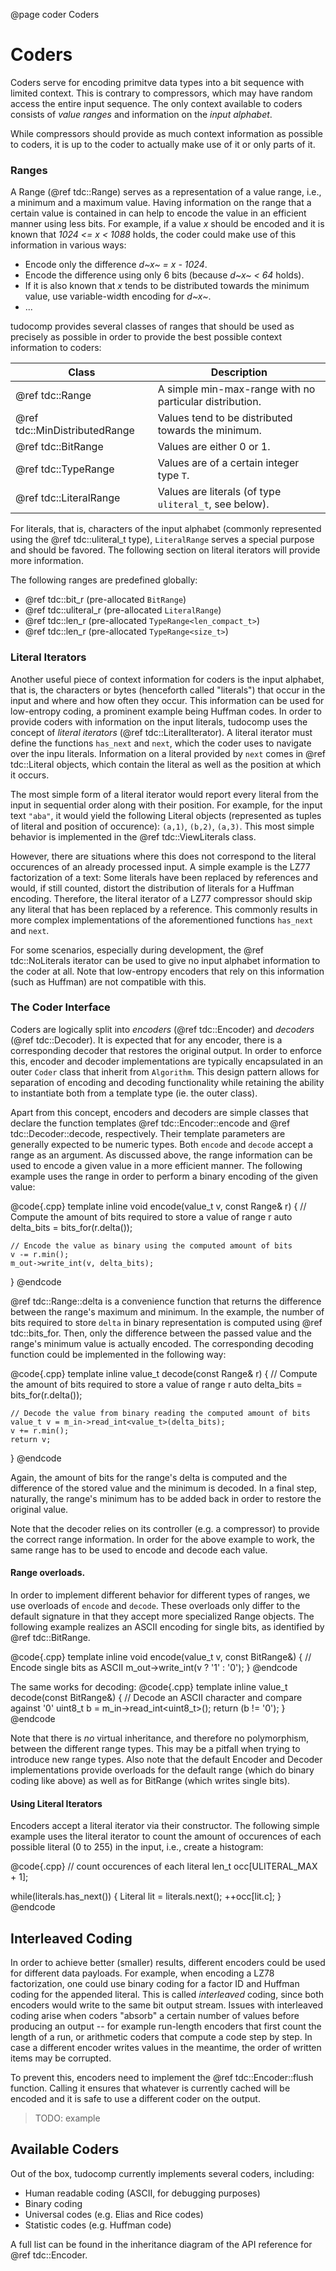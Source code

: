 @page coder Coders

# Coders
Coders serve for encoding primitve data types into a bit sequence with limited
context. This is contrary to compressors, which may have random access the
entire input sequence. The only context available to coders consists of
*value ranges* and information on the *input alphabet*.

While compressors should provide as much context information as possible
to coders, it is up to the coder to actually make use of it or only parts of it.

### Ranges

A Range (@ref tdc::Range) serves as a representation of a value range, i.e.,
a minimum and a maximum value. Having information on the range that a certain
value is contained in can help to encode the value in an efficient manner
using less bits. For example, if a value *x* should be encoded and it is known
that *1024 <= x < 1088* holds, the coder could make use of this information
in various ways:

* Encode only the difference *d~x~ = x - 1024*.
* Encode the difference using only 6 bits (because *d~x~ < 64* holds).
* If it is also known that *x* tends to be distributed towards the minimum
  value, use variable-width encoding for *d~x~*.
* ...

tudocomp provides several classes of ranges that should be used as precisely
as possible in order to provide the best possible context information to coders:

| Class | Description |
|-------|-------------|
| @ref tdc::Range               | A simple min-max-range with no particular distribution. |
| @ref tdc::MinDistributedRange | Values tend to be distributed towards the minimum.      |
| @ref tdc::BitRange            | Values are either 0 or 1.                               |
| @ref tdc::TypeRange<T>        | Values are of a certain integer type `T`.               |
| @ref tdc::LiteralRange        | Values are literals (of type `uliteral_t`, see below).  |

For literals, that is, characters of the input alphabet (commonly represented
using the @ref tdc::uliteral_t type), `LiteralRange` serves a special purpose
and should be favored. The following section on literal iterators will
provide more information.

The following ranges are predefined globally:
* @ref tdc::bit_r (pre-allocated `BitRange`)
* @ref tdc::uliteral_r (pre-allocated `LiteralRange`)
* @ref tdc::len_r (pre-allocated `TypeRange<len_compact_t>`)
* @ref tdc::len_r (pre-allocated `TypeRange<size_t>`)

### Literal Iterators
Another useful piece of context information for coders is the input alphabet,
that is, the characters or bytes (henceforth called "literals") that
occur in the input and where and how often they occur. This information can be
used for low-entropy coding, a prominent example being Huffman codes. In order
to provide coders with information on the input literals, tudocomp uses the
concept of *literal iterators* (@ref tdc::LiteralIterator). A literal iterator
must define the functions `has_next` and `next`, which the coder uses to
navigate over the inpu literals. Information on a literal provided by `next`
comes in @ref tdc::Literal objects, which contain the literal as well as the
position at which it occurs.

The most simple form of a literal iterator would report every literal from the
input in sequential order along with their position. For example, for the input
text `"aba"`, it would yield the following Literal objects (represented as
tuples of literal and position of occurence): `(a,1)`, `(b,2)`, `(a,3)`. This
most simple behavior is implemented in the @ref tdc::ViewLiterals class.

However, there are situations where this does not correspond to the literal
occurences of an already processed input. A simple example is the LZ77
factorization of a text: Some literals have been replaced by references
and would, if still counted, distort the distribution of literals for a Huffman
encoding. Therefore, the literal iterator of a LZ77 compressor should skip any
literal that has been replaced by a reference. This commonly results in more
complex implementations of the aforementioned functions `has_next` and `next`.

For some scenarios, especially during development, the @ref tdc::NoLiterals
iterator can be used to give no input alphabet information to the coder at all.
Note that low-entropy encoders that rely on this information (such as Huffman)
are not compatible with this.

### The Coder Interface
Coders are logically split into *encoders* (@ref tdc::Encoder) and *decoders*
(@ref tdc::Decoder). It is expected that for any encoder, there is a
corresponding decoder that restores the original output. In order to enforce
this, encoder and decoder implementations are typically encapsulated in an outer
`Coder` class that inherit from `Algorithm`. This design pattern allows for
separation of encoding and decoding functionality while retaining the ability
to instantiate both from a template type (ie. the outer class).

Apart from this concept, encoders and decoders are simple classes that declare
the function templates @ref tdc::Encoder::encode and @ref tdc::Decoder::decode,
respectively. Their template parameters are generally expected to be numeric
types. Both `encode` and `decode` accept a range as an argument. As discussed
above, the range information can be used to encode a given value in a more
efficient manner. The following example uses the range in order to perform a
binary encoding of the given value:

@code{.cpp}
template<typename value_t>
inline void encode(value_t v, const Range& r) {
    // Compute the amount of bits required to store a value of range r
    auto delta_bits = bits_for(r.delta());

    // Encode the value as binary using the computed amount of bits
    v -= r.min();
    m_out->write_int(v, delta_bits);
}
@endcode

@ref tdc::Range::delta is a convenience function that returns the difference
between the range's maximum and minimum. In the example, the number of bits
required to store `delta` in binary representation is computed using 
@ref tdc::bits_for. Then, only the difference between the passed value
and the range's minimum value is actually encoded. The corresponding decoding
function could be implemented in the following way:

@code{.cpp}
template<typename value_t>
inline value_t decode(const Range& r) {
    // Compute the amount of bits required to store a value of range r
    auto delta_bits = bits_for(r.delta());

    // Decode the value from binary reading the computed amount of bits
    value_t v = m_in->read_int<value_t>(delta_bits);
    v += r.min();
    return v;
}
@endcode

Again, the amount of bits for the range's delta is computed and the difference
of the stored value and the minimum is decoded. In a final step, naturally,
the range's minimum has to be added back in order to restore the original value.

Note that the decoder relies on its controller (e.g. a compressor) to provide
the correct range information. In order for the above example to work, the same
range has to be used to encode and decode each value.

#### Range overloads.

In order to implement different behavior for different types of ranges,
we use overloads of `encode` and `decode`. These overloads only differ to the
default signature in that they accept more specialized Range objects. The
following example realizes an ASCII encoding for single bits, as identified by
@ref tdc::BitRange.

@code{.cpp}
template<typename value_t>
inline void encode(value_t v, const BitRange&) {
    // Encode single bits as ASCII
    m_out->write_int(v ? '1' : '0');
}
@endcode

The same works for decoding:
@code{.cpp}
template<typename value_t>
inline value_t decode(const BitRange&) {
    // Decode an ASCII character and compare against '0'
    uint8_t b = m_in->read_int<uint8_t>();
    return (b != '0');
}
@endcode

Note that there is *no* virtual inheritance, and therefore no polymorphism,
between the different range types. This may be a pitfall when trying to
introduce new range types. Also note that the default Encoder and Decoder
implementations provide overloads for the default range (which do binary
coding like above) as well as for BitRange (which writes single bits).

#### Using Literal Iterators
Encoders accept a literal iterator via their constructor. The following simple
example uses the literal iterator to count the amount of occurences of each
possible literal (0 to 255) in the input, i.e., create a histogram:

@code{.cpp}
// count occurences of each literal
len_t occ[ULITERAL_MAX + 1];

while(literals.has_next()) {
    Literal lit = literals.next();
    ++occ[lit.c];
}
@endcode

## Interleaved Coding
In order to achieve better (smaller) results, different encoders could be used
for different data payloads. For example, when encoding a LZ78 factorization,
one could use binary coding for a factor ID and Huffman coding for the appended
literal. This is called *interleaved* coding, since both encoders would write to
the same bit output stream. Issues with interleaved coding arise when coders
"absorb" a certain number of values before producing an output -- for example
run-length encoders that first count the length of a run, or arithmetic coders
that compute a code step by step. In case a different encoder writes values in
the meantime, the order of written items may be corrupted.

To prevent this, encoders need to implement the @ref tdc::Encoder::flush
function. Calling it ensures that whatever is currently cached will be encoded
and it is safe to use a different coder on the output.

> TODO: example

## Available Coders

Out of the box, tudocomp currently implements several coders, including:

* Human readable coding (ASCII, for debugging purposes)
* Binary coding
* Universal codes (e.g. Elias and Rice codes)
* Statistic codes (e.g. Huffman code)

A full list can be found in the inheritance diagram of the API reference
for @ref tdc::Encoder.
